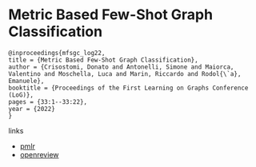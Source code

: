 # Metric Based Few-Shot Graph Classification

```
@inproceedings{mfsgc_log22,
title = {Metric Based Few-Shot Graph Classification},
author = {Crisostomi, Donato and Antonelli, Simone and Maiorca, Valentino and Moschella, Luca and Marin, Riccardo and Rodol{\`a}, Emanuele},
booktitle = {Proceedings of the First Learning on Graphs Conference (LoG)},
pages = {33:1--33:22},
year = {2022}
}
```

links
- [pmlr](https://proceedings.mlr.press/v198/crisostomi22a.html)
- [openreview](https://openreview.net/forum?id=VBXRMnRBfRF)
